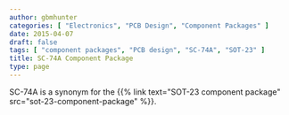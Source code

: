 ```yaml
---
author: gbmhunter
categories: [ "Electronics", "PCB Design", "Component Packages" ]
date: 2015-04-07
draft: false
tags: [ "component packages", "PCB design", "SC-74A", "SOT-23" ]
title: SC-74A Component Package
type: page
---
```


SC-74A is a synonym for the {{% link text="SOT-23 component package" src="sot-23-component-package" %}}.
